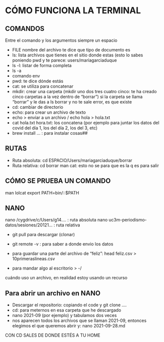 # CÓMO FUNCIONA LA TERMINAL
## COMANDOS
Entre el comando y los argumentos siempre un espacio
- FILE nombre del archivo te dice que tipo de documento es
- ls: lista archivos que tienes en el sitio donde estas (esto lo sabes poniendo pwd y te parece: users/mariagarciaduque
- ls -l: listar de forma completa
- ls -a
- comando env
- pwd: te dice dónde estás
- cat: se utiliza para concatenar
- mkdir: crear una carpeta (mkdir uno dos tres cuatro cinco: te ha creado cinco carpetas a la vez dentro de “borrar”)
si la carpeta se llama “borrar” y le das a ls borrar y no te sale error, es que existe
- cd: cambiar de directorio
- echo: para crear un archivo de texto
- echo > enviar a un archivo / echo hola > hola.txt
- cat hola.txt hora.txt: los concatena (por ejemplo para juntar los datos del covid del día 1, los del día 2, los del 3, etc)
- brew install … : para instalar cosas##


## RUTAS
- Ruta absoluta: cd ESPACIO/Users/mariagarciaduque/borrar
- Ruta relativa: cd borrar
man cat: esto no se para que es
la q es para salir

## CÓMO SE PRUEBA UN COMANDO
man lolcat
export PATH=bin/::$PATH

## NANO
nano /cygdrive/c/Users/g14…. : ruta absoluta
nano uc3m-periodismo-datos/sesiones/20121… : ruta relativa

- git pull para descargar (clonar)
- git remote -v : para saber a donde envio los datos

- para guardar una parte del archivo de “feliz”: head feliz.csv > 10primeraslineas.csv

- para mandar algo al escritorio > -/

cuándo uso un archivo, en realidad estoy usando un recurso

## Para abrir un archivo en NANO
- Descargar el repositorio: copiando el code y git clone ….
- cd: para meternos en esa carpeta que he descargado
- nano 2021-09 (por ejemplo) y tabulamos dos veces
- nos aparecen todos los archivos que se llaman 2021-09, entonces elegimos el que queremos abrir y: nano 2021-09-28.md

CON CD SALES DE DONDE ESTÉS A TU HOME
